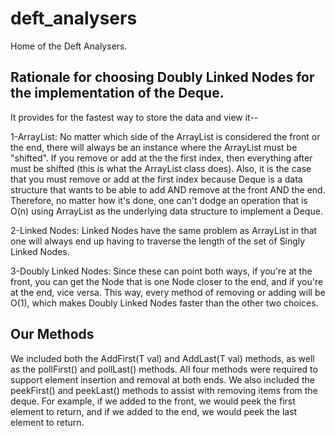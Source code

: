 # deft_analysers
Home of the Deft Analysers.

## Rationale for choosing Doubly Linked Nodes for the implementation of the Deque. 

   It provides for the fastest way to store the data and view it-- 
   
   
   1-ArrayList: No matter which side of the ArrayList is considered the front or the end, there will always be an instance where the      ArrayList must be "shifted". If you remove or add at the the first index, then everything after must be shifted (this is what the ArrayList class does). Also, it is the case that you must remove or add at the first index because Deque is a data structure that wants to be able to add AND remove at the front AND the end. Therefore, no matter how it's done, one can't dodge an operation that is O(n) using ArrayList as the underlying data structure to implement a Deque. 
   
   
   2-Linked Nodes: Linked Nodes have the same problem as ArrayList in that one will always end up having to traverse the length of the set of Singly Linked Nodes. 
   
   
   3-Doubly Linked Nodes: Since these can point both ways, if you're at the front, you can get the Node that is one Node closer to the end, and if you're at the end, vice versa. This way, every method of removing or adding will be O(1), which makes Doubly Linked Nodes faster than the other two choices. 
   
   ## Our Methods

We included both the AddFirst(T val) and AddLast(T val) methods, as well as the pollFirst() and pollLast() methods. All four methods were required to support element insertion and removal at both ends. We also included the peekFirst() and peekLast() methods to assist with removing items from the deque. For example, if we added to the front, we would peek the first element to return, and if we added to the end, we would peek the last element to return.
